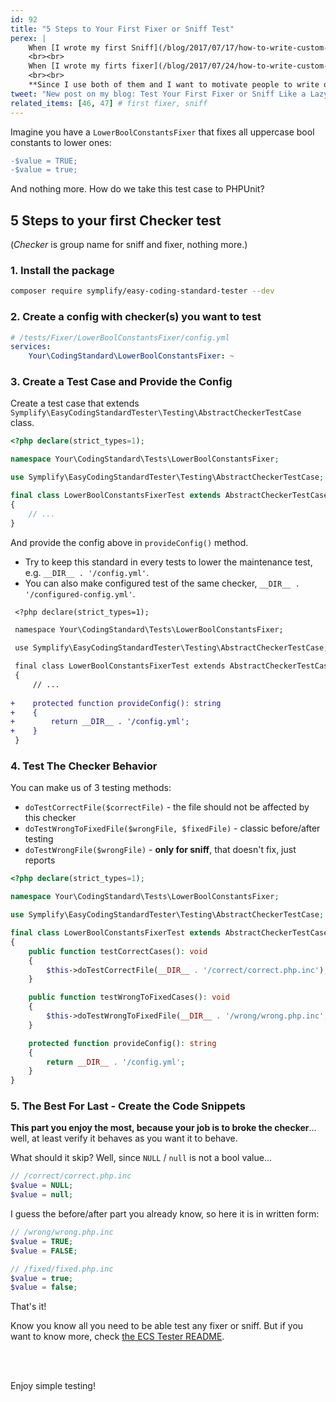 ```yaml
---
id: 92
title: "5 Steps to Your First Fixer or Sniff Test"
perex: |
    When [I wrote my first Sniff](/blog/2017/07/17/how-to-write-custom-sniff-for-code-sniffer-3/) 4 years ago I wanted to test it. I expected testing class, that would register sniff, provide ugly code and compare it to fixed one. So I started to explore PHP_CodeSniffer looking for such feature. Found one class, second class, warnings, errors, uff and after 10th error I closed it.
    <br><br>
    When [I wrote my firts fixer](/blog/2017/07/24/how-to-write-custom-fixer-for-php-cs-fixer-24/), the story was a bit shorter, but very similar. No wonder people don't test when entry barrier is so huge.
    <br><br>
    **Since I use both of them and I want to motivate people to write own sniffs and fixers, I torn this barrier apart with new Easy Coding Standard Tester package**.  
tweet: "New post on my blog: Test Your First Fixer or Sniff Like a Lazy Pro"
related_items: [46, 47] # first fixer, sniff
---
```


Imagine you have a `LowerBoolConstantsFixer` that fixes all uppercase bool constants to lower ones:  

```diff
-$value = TRUE;
-$value = true;
```

And nothing more. How do we take this test case to PHPUnit?

## 5 Steps to your first Checker test

(*Checker* is group name for sniff and fixer, nothing more.)

### 1. Install the package

```bash
composer require symplify/easy-coding-standard-tester --dev
```

### 2. Create a config with checker(s) you want to test

```yaml
# /tests/Fixer/LowerBoolConstantsFixer/config.yml
services:
    Your\CodingStandard\LowerBoolConstantsFixer: ~
```

### 3. Create a Test Case and Provide the Config 

Create a test case that extends `Symplify\EasyCodingStandardTester\Testing\AbstractCheckerTestCase` class.

```php
<?php declare(strict_types=1);

namespace Your\CodingStandard\Tests\LowerBoolConstantsFixer;

use Symplify\EasyCodingStandardTester\Testing\AbstractCheckerTestCase;

final class LowerBoolConstantsFixerTest extends AbstractCheckerTestCase
{
    // ...
}
```

And provide the config above in `provideConfig()` method.

- Try to keep this standard in every tests to lower the maintenance test, e.g. `__DIR__ . '/config.yml'`.
- You can also make configured test of the same checker, `__DIR__ . '/configured-config.yml'`.

```diff
 <?php declare(strict_types=1);

 namespace Your\CodingStandard\Tests\LowerBoolConstantsFixer;

 use Symplify\EasyCodingStandardTester\Testing\AbstractCheckerTestCase;

 final class LowerBoolConstantsFixerTest extends AbstractCheckerTestCase
 {
     // ...
     
+    protected function provideConfig(): string
+    {
+        return __DIR__ . '/config.yml';
+    }
 }
```

### 4. Test The Checker Behavior 

You can make us of 3 testing methods:

- `doTestCorrectFile($correctFile)` - the file should not be affected by this checker
- `doTestWrongToFixedFile($wrongFile, $fixedFile)` - classic before/after testing
- `doTestWrongFile($wrongFile)` - **only for sniff**, that doesn't fix, just reports

```php
<?php declare(strict_types=1);

namespace Your\CodingStandard\Tests\LowerBoolConstantsFixer;

use Symplify\EasyCodingStandardTester\Testing\AbstractCheckerTestCase;

final class LowerBoolConstantsFixerTest extends AbstractCheckerTestCase
{
    public function testCorrectCases(): void
    {
        $this->doTestCorrectFile(__DIR__ . '/correct/correct.php.inc');
    }

    public function testWrongToFixedCases(): void
    {
        $this->doTestWrongToFixedFile(__DIR__ . '/wrong/wrong.php.inc', __DIR__ . '/fixed/fixed.php.inc');
    }

    protected function provideConfig(): string
    {
        return __DIR__ . '/config.yml';
    }
}
```

### 5. The Best For Last - Create the Code Snippets 

**This part you enjoy the most, because your job is to broke the checker**... well, at least verify it behaves as you want it to behave. 

What should it skip? Well, since `NULL` / `null` is not a bool value...

```php
// /correct/correct.php.inc
$value = NULL;
$value = null;
```

I guess the before/after part you already know, so here it is in written form:

```php
// /wrong/wrong.php.inc
$value = TRUE;
$value = FALSE;
```

```php
// /fixed/fixed.php.inc
$value = true;
$value = false;
```

That's it!


Know you know all you need to be able test any fixer or sniff.
But if you want to know more, check [the ECS Tester README](https://github.com/Symplify/EasyCodingStandardTester).

<br><br>

Enjoy simple testing!

